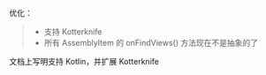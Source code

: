 优化：
>* 支持 Kotterknife 
>* 所有 AssemblyItem 的 onFindViews() 方法现在不是抽象的了

文档上写明支持 Kotlin，并扩展 Kotterknife